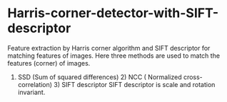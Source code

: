 # Harris-corner-detector-with-SIFT-descriptor
Feature extraction by Harris corner algorithm and SIFT descriptor for matching features of images.
Here three methods are used to match the features (corner) of images.
1) SSD (Sum of squared differences) 2) NCC ( Normalized cross-correlation) 3) SIFT descriptor
SIFT descriptor is scale and rotation invariant.
